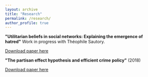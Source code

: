 ```yaml
---
layout: archive
title: "Research"
permalink: /research/
author_profile: true
---
```


**"Utilitarian beliefs in social networks: Explaining the
emergence of hatred"**
Work in progress with Théophile Sautory. 

[Download paper here](http://Houdanait.github.io/files/paper_hatred.pdf) 

**"The partisan effect hypothesis and efficient crime policy"**
(2018)

[Download paper here](http://Houdanait.github.io/files/paper_crime.pdf) 